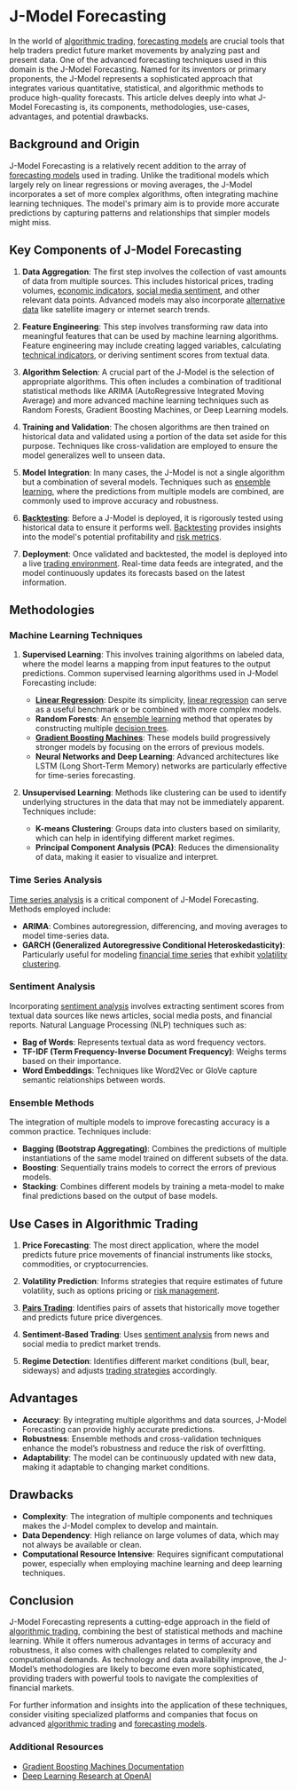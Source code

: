 # J-Model Forecasting

In the world of [algorithmic trading](../a/algorithmic_trading.md), [forecasting models](../f/forecasting_models.md) are crucial tools that help traders predict future market movements by analyzing past and present data. One of the advanced forecasting techniques used in this domain is the J-Model Forecasting. Named for its inventors or primary proponents, the J-Model represents a sophisticated approach that integrates various quantitative, statistical, and algorithmic methods to produce high-quality forecasts. This article delves deeply into what J-Model Forecasting is, its components, methodologies, use-cases, advantages, and potential drawbacks.

## Background and Origin

J-Model Forecasting is a relatively recent addition to the array of [forecasting models](../f/forecasting_models.md) used in trading. Unlike the traditional models which largely rely on linear regressions or moving averages, the J-Model incorporates a set of more complex algorithms, often integrating machine learning techniques. The model's primary aim is to provide more accurate predictions by capturing patterns and relationships that simpler models might miss.

## Key Components of J-Model Forecasting

1. **Data Aggregation**: The first step involves the collection of vast amounts of data from multiple sources. This includes historical prices, trading volumes, [economic indicators](../e/economic_indicators.md), [social media sentiment](../s/social_media_sentiment.md), and other relevant data points. Advanced models may also incorporate [alternative data](../a/alternative_data.md) like satellite imagery or internet search trends.

2. **Feature Engineering**: This step involves transforming raw data into meaningful features that can be used by machine learning algorithms. Feature engineering may include creating lagged variables, calculating [technical indicators](../t/technical_indicators.md), or deriving sentiment scores from textual data.

3. **Algorithm Selection**: A crucial part of the J-Model is the selection of appropriate algorithms. This often includes a combination of traditional statistical methods like ARIMA (AutoRegressive Integrated Moving Average) and more advanced machine learning techniques such as Random Forests, Gradient Boosting Machines, or Deep Learning models.

4. **Training and Validation**: The chosen algorithms are then trained on historical data and validated using a portion of the data set aside for this purpose. Techniques like cross-validation are employed to ensure the model generalizes well to unseen data.

5. **Model Integration**: In many cases, the J-Model is not a single algorithm but a combination of several models. Techniques such as [ensemble learning](../e/ensemble_learning.md), where the predictions from multiple models are combined, are commonly used to improve accuracy and robustness.

6. **[Backtesting](../b/backtesting.md)**: Before a J-Model is deployed, it is rigorously tested using historical data to ensure it performs well. [Backtesting](../b/backtesting.md) provides insights into the model's potential profitability and [risk metrics](../r/risk_metrics.md).

7. **Deployment**: Once validated and backtested, the model is deployed into a live [trading environment](../t/trading_environment.md). Real-time data feeds are integrated, and the model continuously updates its forecasts based on the latest information.

## Methodologies

### Machine Learning Techniques

1. **Supervised Learning**: This involves training algorithms on labeled data, where the model learns a mapping from input features to the output predictions. Common supervised learning algorithms used in J-Model Forecasting include:

    - **[Linear Regression](../l/linear_regression.md)**: Despite its simplicity, [linear regression](../l/linear_regression.md) can serve as a useful benchmark or be combined with more complex models.
    - **Random Forests**: An [ensemble learning](../e/ensemble_learning.md) method that operates by constructing multiple [decision trees](../d/decision_trees.md).
    - [**Gradient Boosting Machines**](https://xgboost.readthedocs.io/): These models build progressively stronger models by focusing on the errors of previous models.
    - **Neural Networks and Deep Learning**: Advanced architectures like LSTM (Long Short-Term Memory) networks are particularly effective for time-series forecasting.

2. **Unsupervised Learning**: Methods like clustering can be used to identify underlying structures in the data that may not be immediately apparent. Techniques include:

    - **K-means Clustering**: Groups data into clusters based on similarity, which can help in identifying different market regimes.
    - **Principal Component Analysis (PCA)**: Reduces the dimensionality of data, making it easier to visualize and interpret.

### Time Series Analysis

[Time series analysis](../t/time_series_analysis.md) is a critical component of J-Model Forecasting. Methods employed include:

- **ARIMA**: Combines autoregression, differencing, and moving averages to model time-series data.
- **GARCH (Generalized Autoregressive Conditional Heteroskedasticity)**: Particularly useful for modeling [financial time series](../f/financial_time_series.md) that exhibit [volatility clustering](../v/volatility_clustering.md).

### Sentiment Analysis

Incorporating [sentiment analysis](../s/sentiment_analysis.md) involves extracting sentiment scores from textual data sources like news articles, social media posts, and financial reports. Natural Language Processing (NLP) techniques such as:

- **Bag of Words**: Represents textual data as word frequency vectors.
- **TF-IDF (Term Frequency-Inverse Document Frequency)**: Weighs terms based on their importance.
- **Word Embeddings**: Techniques like Word2Vec or GloVe capture semantic relationships between words.

### Ensemble Methods

The integration of multiple models to improve forecasting accuracy is a common practice. Techniques include:

- **Bagging (Bootstrap Aggregating)**: Combines the predictions of multiple instantiations of the same model trained on different subsets of the data.
- **Boosting**: Sequentially trains models to correct the errors of previous models.
- **Stacking**: Combines different models by training a meta-model to make final predictions based on the output of base models.

## Use Cases in Algorithmic Trading

1. **Price Forecasting**: The most direct application, where the model predicts future price movements of financial instruments like stocks, commodities, or cryptocurrencies.

2. **Volatility Prediction**: Informs strategies that require estimates of future volatility, such as options pricing or [risk management](../r/risk_management.md).

3. **[Pairs Trading](../p/pairs_trading.md)**: Identifies pairs of assets that historically move together and predicts future price divergences.

4. **Sentiment-Based Trading**: Uses [sentiment analysis](../s/sentiment_analysis.md) from news and social media to predict market trends.

5. **Regime Detection**: Identifies different market conditions (bull, bear, sideways) and adjusts [trading strategies](../t/trading_strategies.md) accordingly.

## Advantages

- **Accuracy**: By integrating multiple algorithms and data sources, J-Model Forecasting can provide highly accurate predictions.
- **Robustness**: Ensemble methods and cross-validation techniques enhance the model’s robustness and reduce the risk of overfitting.
- **Adaptability**: The model can be continuously updated with new data, making it adaptable to changing market conditions.

## Drawbacks

- **Complexity**: The integration of multiple components and techniques makes the J-Model complex to develop and maintain.
- **Data Dependency**: High reliance on large volumes of data, which may not always be available or clean.
- **Computational Resource Intensive**: Requires significant computational power, especially when employing machine learning and deep learning techniques.

## Conclusion

J-Model Forecasting represents a cutting-edge approach in the field of [algorithmic trading](../a/algorithmic_trading.md), combining the best of statistical methods and machine learning. While it offers numerous advantages in terms of accuracy and robustness, it also comes with challenges related to complexity and computational demands. As technology and data availability improve, the J-Model’s methodologies are likely to become even more sophisticated, providing traders with powerful tools to navigate the complexities of financial markets.

For further information and insights into the application of these techniques, consider visiting specialized platforms and companies that focus on advanced [algorithmic trading](../a/algorithmic_trading.md) and [forecasting models](../f/forecasting_models.md).

### Additional Resources

- [Gradient Boosting Machines Documentation](https://xgboost.readthedocs.io/)
- [Deep Learning Research at OpenAI](https://www.openai.com/)
